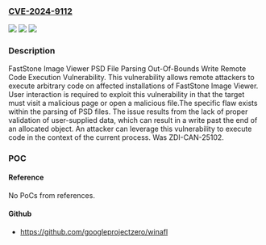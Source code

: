 ### [CVE-2024-9112](https://cve.mitre.org/cgi-bin/cvename.cgi?name=CVE-2024-9112)
![](https://img.shields.io/static/v1?label=Product&message=Image%20Viewer&color=blue)
![](https://img.shields.io/static/v1?label=Version&message=%3D%207.8%20&color=brighgreen)
![](https://img.shields.io/static/v1?label=Vulnerability&message=CWE-787%3A%20Out-of-bounds%20Write&color=brighgreen)

### Description

FastStone Image Viewer PSD File Parsing Out-Of-Bounds Write Remote Code Execution Vulnerability. This vulnerability allows remote attackers to execute arbitrary code on affected installations of FastStone Image Viewer. User interaction is required to exploit this vulnerability in that the target must visit a malicious page or open a malicious file.The specific flaw exists within the parsing of PSD files. The issue results from the lack of proper validation of user-supplied data, which can result in a write  past the end of an allocated object. An attacker can leverage this vulnerability to execute code in the context of the current process. Was ZDI-CAN-25102.

### POC

#### Reference
No PoCs from references.

#### Github
- https://github.com/googleprojectzero/winafl

